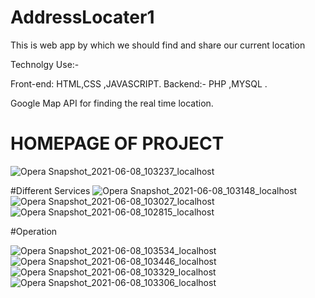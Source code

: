 # AddressLocater1
This is web app by which we should find and share our current location  

Technolgy Use:-

Front-end: HTML,CSS ,JAVASCRIPT.
Backend:- PHP ,MYSQL .

Google Map API for finding the real time location.


# HOMEPAGE OF PROJECT 
![Opera Snapshot_2021-06-08_103237_localhost](https://user-images.githubusercontent.com/46702841/121126282-dd8c5600-c7b2-11eb-9220-3ae87af22387.png)

#Different Services 
![Opera Snapshot_2021-06-08_103148_localhost](https://user-images.githubusercontent.com/46702841/121126327-ee3ccc00-c7b2-11eb-9fe8-af45d26606ce.png)
![Opera Snapshot_2021-06-08_103027_localhost](https://user-images.githubusercontent.com/46702841/121126347-f432ad00-c7b2-11eb-9585-a597a17568e6.png)
![Opera Snapshot_2021-06-08_102815_localhost](https://user-images.githubusercontent.com/46702841/121126356-fa288e00-c7b2-11eb-9e8d-16929d363601.png)

#Operation 

![Opera Snapshot_2021-06-08_103534_localhost](https://user-images.githubusercontent.com/46702841/121126364-fe54ab80-c7b2-11eb-8c36-7d10748da790.png)
![Opera Snapshot_2021-06-08_103446_localhost](https://user-images.githubusercontent.com/46702841/121126367-feed4200-c7b2-11eb-9ebc-d275cb62292f.png)
![Opera Snapshot_2021-06-08_103329_localhost](https://user-images.githubusercontent.com/46702841/121126370-00b70580-c7b3-11eb-952a-489630cb74f9.png)
![Opera Snapshot_2021-06-08_103306_localhost](https://user-images.githubusercontent.com/46702841/121126373-014f9c00-c7b3-11eb-84fa-ddc98043c342.png)

